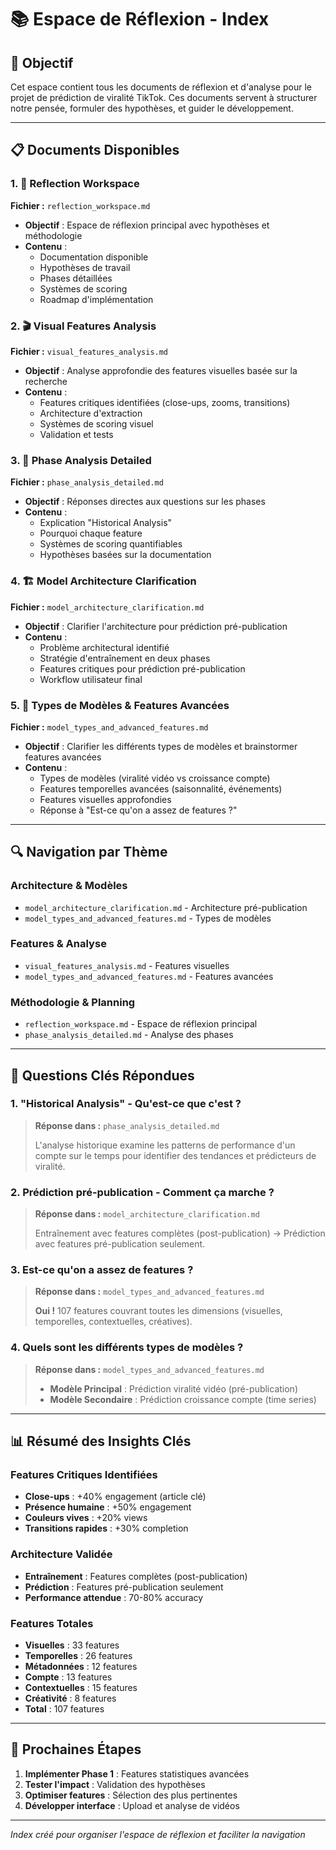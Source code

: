 # 📚 Espace de Réflexion - Index

## 🎯 Objectif

Cet espace contient tous les documents de réflexion et d'analyse pour le projet de prédiction de viralité TikTok. Ces documents servent à structurer notre pensée, formuler des hypothèses, et guider le développement.

---

## 📋 Documents Disponibles

### **1. 🧠 Reflection Workspace**

**Fichier :** `reflection_workspace.md`

- **Objectif** : Espace de réflexion principal avec hypothèses et méthodologie
- **Contenu** :
  - Documentation disponible
  - Hypothèses de travail
  - Phases détaillées
  - Systèmes de scoring
  - Roadmap d'implémentation

### **2. 🎬 Visual Features Analysis**

**Fichier :** `visual_features_analysis.md`

- **Objectif** : Analyse approfondie des features visuelles basée sur la recherche
- **Contenu** :
  - Features critiques identifiées (close-ups, zooms, transitions)
  - Architecture d'extraction
  - Systèmes de scoring visuel
  - Validation et tests

### **3. 🎯 Phase Analysis Detailed**

**Fichier :** `phase_analysis_detailed.md`

- **Objectif** : Réponses directes aux questions sur les phases
- **Contenu** :
  - Explication "Historical Analysis"
  - Pourquoi chaque feature
  - Systèmes de scoring quantifiables
  - Hypothèses basées sur la documentation

### **4. 🏗️ Model Architecture Clarification**

**Fichier :** `model_architecture_clarification.md`

- **Objectif** : Clarifier l'architecture pour prédiction pré-publication
- **Contenu** :
  - Problème architectural identifié
  - Stratégie d'entraînement en deux phases
  - Features critiques pour prédiction pré-publication
  - Workflow utilisateur final

### **5. 🎯 Types de Modèles & Features Avancées**

**Fichier :** `model_types_and_advanced_features.md`

- **Objectif** : Clarifier les différents types de modèles et brainstormer features avancées
- **Contenu** :
  - Types de modèles (viralité vidéo vs croissance compte)
  - Features temporelles avancées (saisonnalité, événements)
  - Features visuelles approfondies
  - Réponse à "Est-ce qu'on a assez de features ?"

---

## 🔍 Navigation par Thème

### **Architecture & Modèles**

- `model_architecture_clarification.md` - Architecture pré-publication
- `model_types_and_advanced_features.md` - Types de modèles

### **Features & Analyse**

- `visual_features_analysis.md` - Features visuelles
- `model_types_and_advanced_features.md` - Features avancées

### **Méthodologie & Planning**

- `reflection_workspace.md` - Espace de réflexion principal
- `phase_analysis_detailed.md` - Analyse des phases

---

## 🎯 Questions Clés Répondues

### **1. "Historical Analysis" - Qu'est-ce que c'est ?**

> **Réponse dans :** `phase_analysis_detailed.md`
>
> L'analyse historique examine les patterns de performance d'un compte sur le temps pour identifier des tendances et prédicteurs de viralité.

### **2. Prédiction pré-publication - Comment ça marche ?**

> **Réponse dans :** `model_architecture_clarification.md`
>
> Entraînement avec features complètes (post-publication) → Prédiction avec features pré-publication seulement.

### **3. Est-ce qu'on a assez de features ?**

> **Réponse dans :** `model_types_and_advanced_features.md`
>
> **Oui !** 107 features couvrant toutes les dimensions (visuelles, temporelles, contextuelles, créatives).

### **4. Quels sont les différents types de modèles ?**

> **Réponse dans :** `model_types_and_advanced_features.md`
>
> - **Modèle Principal** : Prédiction viralité vidéo (pré-publication)
> - **Modèle Secondaire** : Prédiction croissance compte (time series)

---

## 📊 Résumé des Insights Clés

### **Features Critiques Identifiées**

- **Close-ups** : +40% engagement (article clé)
- **Présence humaine** : +50% engagement
- **Couleurs vives** : +20% views
- **Transitions rapides** : +30% completion

### **Architecture Validée**

- **Entraînement** : Features complètes (post-publication)
- **Prédiction** : Features pré-publication seulement
- **Performance attendue** : 70-80% accuracy

### **Features Totales**

- **Visuelles** : 33 features
- **Temporelles** : 26 features
- **Métadonnées** : 12 features
- **Compte** : 13 features
- **Contextuelles** : 15 features
- **Créativité** : 8 features
- **Total** : 107 features

---

## 🚀 Prochaines Étapes

1. **Implémenter Phase 1** : Features statistiques avancées
2. **Tester l'impact** : Validation des hypothèses
3. **Optimiser features** : Sélection des plus pertinentes
4. **Développer interface** : Upload et analyse de vidéos

---

_Index créé pour organiser l'espace de réflexion et faciliter la navigation_
